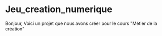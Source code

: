 # Jeu_creation_numerique

Bonjour, 
Voici un projet que nous avons créer pour le cours "Métier de la création"
